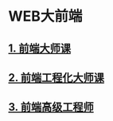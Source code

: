 # WEB大前端

## [1. 前端大师课](./1.%20前端大师课（7节）/note.md)

## [2. 前端工程化大师课](./2.%20前端工程化大师课（5节）/note.md)

## [3. 前端高级工程师](./3.%20前端高薪工程师/note.md)